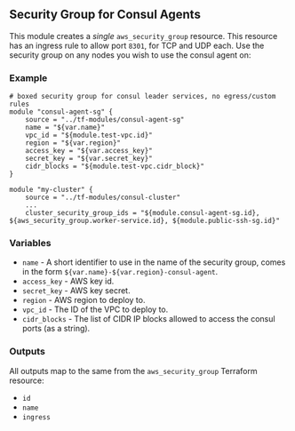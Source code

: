 ## Security Group for Consul Agents

This module creates a _single_ `aws_security_group` resource. This resource has
an ingress rule to allow port `8301`, for TCP and UDP each. Use the security
group on any nodes you wish to use the consul agent on:


### Example

```
# boxed security group for consul leader services, no egress/custom rules
module "consul-agent-sg" {
    source = "../tf-modules/consul-agent-sg"
    name = "${var.name}"
    vpc_id = "${module.test-vpc.id}"
    region = "${var.region}"
    access_key = "${var.access_key}"
    secret_key = "${var.secret_key}"
    cidr_blocks = "${module.test-vpc.cidr_block}"
}

module "my-cluster" {
    source = "../tf-modules/consul-cluster"
    ...
    cluster_security_group_ids = "${module.consul-agent-sg.id}, ${aws_security_group.worker-service.id}, ${module.public-ssh-sg.id}"
```

### Variables

* `name` - A short identifier to use in the name of the security group, comes in
the form `${var.name}-${var.region}-consul-agent`.
* `access_key` - AWS key id.
* `secret_key` - AWS key secret.
* `region` - AWS region to deploy to.
* `vpc_id` - The ID of the VPC to deploy to.
* `cidr_blocks` - The list of CIDR IP blocks allowed to access the consul ports
(as a string).


### Outputs

All outputs map to the same from the `aws_security_group` Terraform resource:

* `id`
* `name`
* `ingress`

